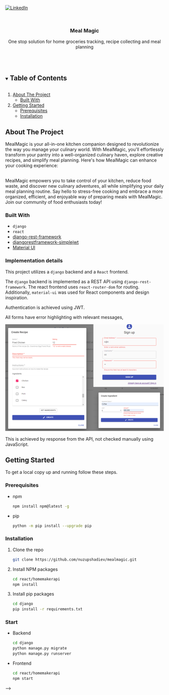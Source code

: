 <!--
*** Thanks for checking out the Best-README-Template. If you have a suggestion
*** that would make this better, please fork the repo and create a pull request
*** or simply open an issue with the tag "enhancement".
*** Thanks again! Now go create something AMAZING! :D
***
***
***
*** To avoid retyping too much info. Do a search and replace for the following:
*** github_username, repo_name, twitter_handle, email, project_title, project_description
-->



<!-- PROJECT SHIELDS -->
<!--
*** I'm using markdown "reference style" links for readability.
*** Reference links are enclosed in brackets [ ] instead of parentheses ( ).
*** See the bottom of this document for the declaration of the reference variables
*** for contributors-url, forks-url, etc. This is an optional, concise syntax you may use.
*** https://www.markdownguide.org/basic-syntax/#reference-style-links
-->
<!-- [![Contributors][contributors-shield]][contributors-url] -->
<!-- [![Forks][forks-shield]][forks-url] -->
<!-- [![Stargazers][stars-shield]][stars-url] -->
[![LinkedIn][linkedin-shield]][linkedin-url]
<!-- [![MIT License][license-shield]][license-url] -->



<!-- PROJECT LOGO -->
<br />
<p align="center">
  <!-- <a href="https://github.com/shamsow/django-react-homemaker">
    <img src="logo.png" alt="Logo" width="80" height="80">
  </a> -->

  <h3 align="center">Meal Magic</h3>

  <p align="center">
    One stop solution for home groceries tracking, recipe collecting and meal planning
    <br />
    <br />
    <br />
    <!-- <a href="https://raw.githubusercontent.com/shamsow/django-react-homemaker/main/demo.gif" target='_blank'>View Full Demo</a>
    ·
    <a href="https://github.com/shamsow/django-react-homemaker/issues/new?assignees=&labels=bug&template=bug_report.md&title=">Report Bug</a>
    ·
    <a href="https://github.com/shamsow/django-react-homemaker/issues/new?assignees=&labels=enhancement&template=feature-addition.md&title=%5BFEATURE%5D">Suggest Feature</a> -->
  </p>
</p>

<!-- Demo gif of Project -->
<!-- ![Project Demo](demo.gif) -->

<!-- TABLE OF CONTENTS -->
<details open="open">
  <summary><h2 style="display: inline-block">Table of Contents</h2></summary>
  <ol>
    <li>
      <a href="#about-the-project">About The Project</a>
      <ul>
        <li><a href="#built-with">Built With</a></li>
      </ul>
    </li>
    <li>
      <a href="#getting-started">Getting Started</a>
      <ul>
        <li><a href="#prerequisites">Prerequisites</a></li>
        <li><a href="#installation">Installation</a></li>
      </ul>
    </li>
    <!-- <li><a href="#usage">Usage</a></li> -->
    <!-- <li><a href="#roadmap">Roadmap</a></li> -->
    <!-- <li><a href="#contributing">Contributing</a></li> -->
    <!-- <li><a href="#license">License</a></li> -->
    <!-- <li><a href="#contact">Contact</a></li> -->
    <!-- <li><a href="#acknowledgements">Acknowledgements</a></li> -->
  </ol>
</details>



<!-- ABOUT THE PROJECT -->
## About The Project

<!-- [![Product Name Screen Shot][product-screenshot]]() -->
MealMagic is your all-in-one kitchen companion designed to revolutionize the way you manage your culinary world. With MealMagic, you'll effortlessly transform your pantry into a well-organized culinary haven, explore creative recipes, and simplify meal planning. Here's how MealMagic can enhance your cooking experience:

<br />
MealMagic empowers you to take control of your kitchen, reduce food waste, and discover new culinary adventures, all while simplifying your daily meal planning routine. Say hello to stress-free cooking and embrace a more organized, efficient, and enjoyable way of preparing meals with MealMagic. Join our community of food enthusiasts today!

### **Built With**

* `django`
* `react`
* [django-rest-framework](https://github.com/encode/django-rest-framework/tree/master)
* [djangorestframework-simplejwt](https://github.com/jazzband/djangorestframework-simplejwt)
* [Material UI](https://mui.com/)

### **Implementation details**

This project utilizes a `django` backend and a `React` frontend. 

The `django` backend is implemented as a REST API using `django-rest-framework`. The react frontend uses `react-router-dom` for routing. Additionally, `material-ui` was used for React components and design inspiration.

Authentication is achieved using JWT.

All forms have error highlighting with relevant messages,

![Error highlighting](demo-errors.png)

This is achieved by response from the API, not checked manually using JavaScript. 
<!-- GETTING STARTED -->
## Getting Started

To get a local copy up and running follow these steps.

### Prerequisites

* npm
  ```sh
  npm install npm@latest -g
  ```
* pip
	```sh
	python -m pip install --upgrade pip
	```
### Installation

1. Clone the repo
   ```sh
   git clone https://github.com/nuzupshadiev/mealmagic.git
   ```
2. Install NPM packages
   ```sh
   cd react/homemakerapi
   npm install
   ```
3. Install pip packages
	```sh
	cd django
	pip install -r requirements.txt
	```
### Start

* Backend
  ```sh
  cd django
  python manage.py migrate
  python manage.py runserver
  ```
* Frontend
  ```sh
  cd react/homemakerapi
  npm start
  ```
<!-- USAGE EXAMPLES -->
<!-- ## Usage

Use this space to show useful examples of how a project can be used. Additional screenshots, code examples and demos work well in this space. You may also link to more resources.

_For more examples, please refer to the [Documentation](https://example.com)_ -->



<!-- ROADMAP
## Roadmap

See the [open issues](https://github.com/shamsow/django-react-homemaker/issues) for a list of proposed features (and known issues).

<!-- LICENSE -->
<!-- ## License

Distributed under the MIT License. --> -->



<!-- MARKDOWN LINKS & IMAGES -->
<!-- https://www.markdownguide.org/basic-syntax/#reference-style-links -->
[contributors-shield]: https://img.shields.io/github/contributors/shamsow/repo.svg?style=for-the-badge
[contributors-url]: https://github.com/shamsow/django-react-homemaker/graphs/contributors
[forks-shield]: https://img.shields.io/github/forks/shamsow/repo.svg?style=for-the-badge
[forks-url]: https://github.com/shamsow/django-react-homemaker/network/members
[stars-shield]: https://img.shields.io/github/stars/shamsow/repo.svg?style=for-the-badge
[stars-url]: https://github.com/shamsow/django-react-homemaker/stargazers
[issues-shield]: https://img.shields.io/github/issues/shamsow/repo.svg?style=for-the-badge
[issues-url]: https://img.shields.io/github/issues/shamsow/django-react-homemaker
<!-- [license-shield]: ![GitHub issues](https://img.shields.io/github/issues/shamsow/django-react-homemaker) -->
[license-url]: https://github.com/shamsow/django-react-homemaker/blob/master/LICENSE.txt
[linkedin-shield]: https://img.shields.io/badge/-LinkedIn-black.svg?style=for-the-badge&logo=linkedin&colorB=555
[linkedin-url]: https://linkedin.com/in/nuzupshadiev/